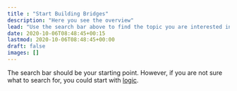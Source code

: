 ```yaml
---
title : "Start Building Bridges"
description: "Here you see the overview"
lead: "Use the search bar above to find the topic you are interested in and see the hidden connections."
date: 2020-10-06T08:48:45+00:15
lastmod: 2020-10-06T08:48:45+00:00
draft: false
images: []
---
```


The search bar should be your starting point. However,
if you are not sure what to search for, you could start with [logic](../chapter0/000).